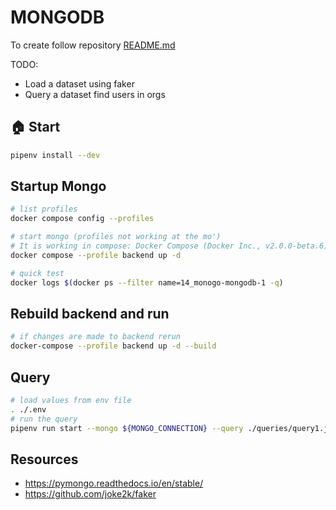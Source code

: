 # MONGODB

To create follow repository [README.md](../README.md)  

TODO:

* Load a dataset using faker
* Query a dataset find users in orgs

## 🏠 Start

```sh
pipenv install --dev
```

## Startup Mongo

```sh
# list profiles
docker compose config --profiles

# start mongo (profiles not working at the mo')
# It is working in compose: Docker Compose (Docker Inc., v2.0.0-beta.6) - Docker Desktop 3.5.2
docker compose --profile backend up -d 

# quick test
docker logs $(docker ps --filter name=14_monogo-mongodb-1 -q)
```

## Rebuild backend and run

```sh
# if changes are made to backend rerun
docker-compose --profile backend up -d --build
```

## Query

```sh
# load values from env file
. ./.env  
# run the query
pipenv run start --mongo ${MONGO_CONNECTION} --query ./queries/query1.json --db ${MONGO_DB} --collection ${MONGO_COLLECTION}
```

## Resources

* https://pymongo.readthedocs.io/en/stable/
* https://github.com/joke2k/faker